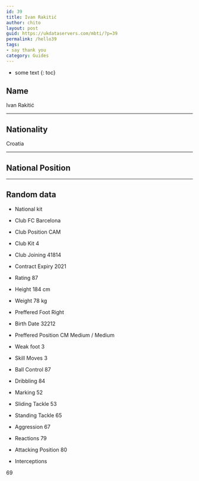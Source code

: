 ```yaml
---
id: 39
title: Ivan Rakitić
author: chito
layout: post
guid: https://ukdataservers.com/mbti/?p=39
permalink: /hello39
tags:
- say thank you
category: Guides
---
```


* some text
{: toc}


## Name  
Ivan Rakitić 

* * *

## Nationality  
Croatia 

* * *

## National Position 

* * *

## Random data 

  * National kit 
  * Club 
FC Barcelona 

  * Club Position 
CAM 

  * Club Kit 
4 

  * Club Joining 
41814 

  * Contract Expiry 
2021 

  * Rating 
87 

  * Height 
184 cm 

  * Weight 
78 kg 

  * Preffered Foot 
Right 

  * Birth Date 
32212 

  * Preffered Position 
CM Medium / Medium 

  * Weak foot 
3 

  * Skill Moves 
3 

  * Ball Control 
87 

  * Dribbling 
84 

  * Marking 
52 

  * Sliding Tackle 
53 

  * Standing Tackle 
65 

  * Aggression 
67 

  * Reactions 
79 

  * Attacking Position 
80 

  * Interceptions 

69